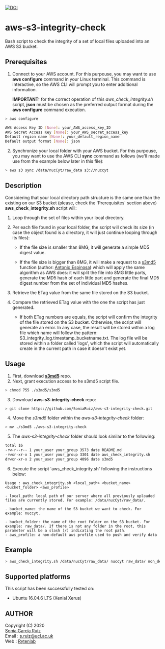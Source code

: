 [![DOI](https://zenodo.org/badge/DOI/10.5281/zenodo.5012285.svg)](https://doi.org/10.5281/zenodo.5012285)

# aws-s3-integrity-check

Bash script to check the integrity of a set of local files uploaded into an AWS S3 bucket.

## Prerequisites

1. Connect to your AWS account. For this purpouse, you may want to use **aws configure** command in your Linux terminal. This command is interactive, so the AWS CLI will prompt you to enter additional information.

   **IMPORTANT:** for the correct operation of this *aws_check_integrity.sh* script, **json** must be chosen as the preferred output format during the **aws configure** command execution.

```sh
> aws configure 

AWS Access Key ID [None]: your_AWS_access_key_ID 
AWS Secret Access Key [None]: your_AWS_secret_access_key 
Default region name [None]: your_default_region_name 
Default output format [None]: json 
```

2. Synchronize your local folder with your AWS bucket. For this purpouse, you may want to use the AWS CLI **sync** command as follows (we'll made use from the example below later in this file):

```sh
> aws s3 sync /data/nucCyt/raw_data s3://nuccyt 
```

## Description

Considering that your local directory path structure is the same one than the existing on our S3 bucket (please, check the 'Prerequisites' section above) **aws_check_integrity.sh** script will:

1. Loop through the set of files within your local directory.

2. Per each file found in your local folder, the script will check its size (in case the object found is a directory, it will just continue looping through its files):

   * If the file size is smaller than 8MG, it will generate a simple MD5 digest value.

   * If the file size is bigger than 8MG, it will make a request to a [s3md5](https://github.com/antespi/s3md5) function (author: [Antonio Espinosa](https://github.com/antespi)) which will apply the same algorithm as AWS does: it will split the file into 8MG little parts, generate the MD5 hash of each little part and generate the final MD5 digest number from the set of individual MD5 hashes.

3. Retrieve the ETag value from the same file stored on the S3 bucket.

4. Compare the retrieved ETag value with the one the script has just generated.

   * If both ETag numbers are equals, the script will confirm the integrity of the file stored on the S3 bucket. Otherwise, the script will generate an error. In any case, the result will be stored within a log file which name will follow the pattern: S3_integrity_log.timestamp_bucketname.txt. The log file will be stored within a folder called 'logs', which the script will automatically create in the current path in case it doesn't exist yet.


## Usage

1. First, download [**s3md5**](https://github.com/antespi/s3md5) repo.
2. Next, grant execution access to he s3md5 script file.
```sh
> chmod 755 ./s3md5/s3md5
```
3. Download **aws-s3-integrity-check** repo:
```sh
> git clone https://github.com/SoniaRuiz/aws-s3-integrity-check.git
```
4. Move the *s3md5* folder within the *aws-s3-integrity-check* folder:
```sh
> mv ./s3md5 ./aws-s3-integrity-check
```
5. The *aws-s3-integrity-check* folder should look similar to the following:
```sh
total 16
-rw-r--r-- 1 your_user your_group 3573 date README.md
-rwxr-xr-x 1 your_user your_group 3301 date aws_check_integrity.sh
drwxr-xr-x 2 your_user your_group 4096 date s3md5
```
6. Execute the script 'aws_check_integrity.sh' following the instructions below:
```
Usage : aws_check_integrity.sh <local_path> <bucket_name> <bucket_folder> <aws_profile>

- local_path: local path of our server where all previously uploaded files are currently stored. For example: /data/nucCyt/raw_data/. 

- bucket_name: the name of the S3 bucket we want to check. For example: nuccyt. 

- bucket_folder: the name of the root folder on the S3 bucket. For example: raw_data/. If there is not any folder in the root, this parameter will be a slash (/) indicating the root path. 
- aws_profile: a non-default aws profile used to push and verify data
```


## Example

```sh
> aws_check_integrity.sh /data/nucCyt/raw_data/ nuccyt raw_data/ non_default_aws_profile
```

## Supported platforms

This script has been successfully tested on:

* Ubuntu 16.04.6 LTS (Xenial Xerus)

## AUTHOR

Copyright (C) 2020<br />
[Sonia García Ruiz](https://github.com/SoniaRuiz)<br />
Email : s.ruiz@ucl.ac.uk<br />
Web   : [Rytenlab](https://rytenlab.com/)

